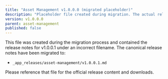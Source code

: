 ```yaml
---
title: "Asset Management v1.0.0.0 (migrated placeholder)"
description: "Placeholder file created during migration. The actual release notes were migrated to v1.0.0.1."
version: v1.0.0.0
parent: asset-management
published: false
---
```


This file was created during the migration process and contained the release notes for v1.0.0.1 under an incorrect filename. The canonical release notes have been migrated to:

- `_app_releases/asset-management/v1.0.0.1.md`

Please reference that file for the official release content and downloads.
